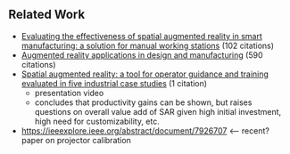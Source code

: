 ## Related Work

* [Evaluating the effectiveness of spatial augmented reality in smart manufacturing: a solution for manual working stations](https://link.springer.com/article/10.1007/s00170-017-0846-4) (102 citations)
* [Augmented reality applications in design and manufacturing](https://www.sciencedirect.com/science/article/pii/S0007850612002090?casa_token=Sb-RX48AjosAAAAA:ukRvON7AnC7gn97bcya5DCxaDlEdy9OyRkWLfw79W9z-e9rG9NdjHb9zx2KXz0bU4kG6NUQa5w) (590 citations)
* [Spatial augmented reality: a tool for operator guidance and training evaluated in five industrial case studies](https://dl.acm.org/doi/abs/10.1145/3389189.3397975?casa_token=iKibU1oPWocAAAAA%3AtHS0xkjcbgeLJtPdiacXq6b29ztNBxGi1fe6FHLka-gfS5L2pzGsK5Jv2gctyo_0Oz3ajJYrDerajw) (1 citation)
    * presentation video
    * concludes that productivity gains can be shown, but raises questions on overall value add of SAR given high initial investment, high need for customizability, etc.
* https://ieeexplore.ieee.org/abstract/document/7926707 <-- recent? paper on projector calibration
